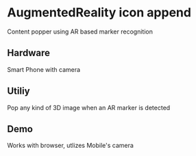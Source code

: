 # AugmentedReality icon append

Content popper using AR based marker recognition
 
## **Hardware**
 
Smart Phone with camera

## **Utiliy**

Pop any kind of 3D image when an AR marker is detected

## **Demo**

Works with browser, utlizes Mobile's camera
